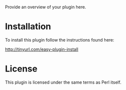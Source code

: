 Provide an overview of your plugin here.

# Installation

To install this plugin follow the instructions found here:

http://tinyurl.com/easy-plugin-install

# License

This plugin is licensed under the same terms as Perl itself.